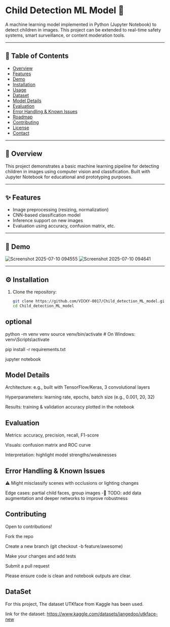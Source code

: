 # Child Detection ML Model 🎯

A machine learning model implemented in Python (Jupyter Notebook) to detect children in images. This project can be extended to real-time safety systems, smart surveillance, or content moderation tools.

---

## 📌 Table of Contents

- [Overview](#overview)
- [Features](#features)
- [Demo](#demo)
- [Installation](#installation)
- [Usage](#usage)
- [Dataset](#dataset)
- [Model Details](#model-details)
- [Evaluation](#evaluation)
- [Error Handling & Known Issues](#error-handling--known-issues)
- [Roadmap](#roadmap)
- [Contributing](#contributing)
- [License](#license)
- [Contact](#contact)

---

## 🧠 Overview

This project demonstrates a basic machine learning pipeline for detecting children in images using computer vision and classification. Built with Jupyter Notebook for educational and prototyping purposes.

---

## ✨ Features

- Image preprocessing (resizing, normalization)
- CNN-based classification model
- Inference support on new images
- Evaluation using accuracy, confusion matrix, etc.

---

## 📸 Demo

![Screenshot 2025-07-10 094555](https://github.com/user-attachments/assets/026d8234-7d5a-44dc-a216-aef568f81cb7)
![Screenshot 2025-07-10 094641](https://github.com/user-attachments/assets/16900a30-65c3-4776-9c5d-d7c8f2050650)


---

## ⚙️ Installation

1. Clone the repository:
   ```bash
   git clone https://github.com/VICKY-0017/Child_detection_ML_model.git
   cd Child_detection_ML_model
## optional 
python -m venv venv
source venv/bin/activate      # On Windows: venv\Scripts\activate

pip install -r requirements.txt

jupyter notebook

## Model Details
Architecture: e.g., built with TensorFlow/Keras, 3 convolutional layers

Hyperparameters: learning rate, epochs, batch size (e.g., 0.001, 20, 32)

Results: training & validation accuracy plotted in the notebook

## Evaluation
Metrics: accuracy, precision, recall, F1-score

Visuals: confusion matrix and ROC curve

Interpretation: highlight model strengths/weaknesses

## Error Handling & Known Issues
⚠️ Might misclassify scenes with occlusions or lighting changes

Edge cases: partial child faces, group images
-🧩 TODO: add data augmentation and deeper networks to improve robustness

## Contributing
Open to contributions!

Fork the repo

Create a new branch (git checkout -b feature/awesome)

Make your changes and add tests

Submit a pull request

Please ensure code is clean and notebook outputs are clear.


## DataSet

For this project, The dataset UTKface from Kaggle has been used.

link for the dataset: https://www.kaggle.com/datasets/jangedoo/utkface-new


